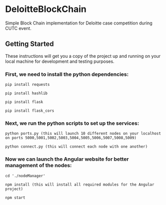 # DeloitteBlockChain

Simple Block Chain implementation for Deloitte case competition during CUTC event.

## Getting Started

These instructions will get you a copy of the project up and running on your local machine for development and testing purposes. 

### First, we need to install the python dependencies:

```
pip install requests

pip install hashlib

pip install flask

pip install flask_cors
```
### Next, we run the python scripts to set up the services:

```
python ports.py (this will launch 10 different nodes on your localhost on ports 5000,5001,5002,5003,5004,5005,5006,5007,5008,5009)

python connect.py (this will connect each node with one another)
```

### Now we can launch the Angular website for better management of the nodes:

```
cd './nodeManager'

npm install (this will install all required modules for the Angular project)

npm start
```
